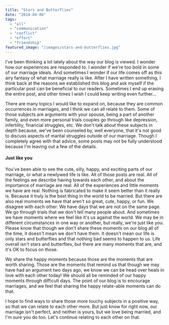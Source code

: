 ```yaml
---
title: "Stars and Butterflies"
date: "2014-04-06"
tags:
  - "all"
  - "communication"
  - "conflict"
  - "effort"
  - "friendship"
featured_image: "/images/stars-and-butterflies.jpg"
---
```


I've been thinking a lot lately about the way our blog is viewed. I wonder how our experiences are responded to. I wonder if we're too bold in some of our marriage ideals. And sometimes I wonder if our life comes off as this airy fantasy of what marriage really is like. After I have written something, I think back at the reasons we established this blog and ask myself if the particular post can be beneficial to our readers. Sometimes I end up erasing the entire post, and other times I wish I could keep writing even further...

There are many topics I would like to expand on, because they are common occurrences in marriages, and I think we can all relate to them. Some of those subjects are arguments with your spouse, being a part of another family, and even more personal trials couples go through like depression, infertility, financial struggles, etc. We don't talk about these subjects in depth because, we've been counseled by, well everyone, that it's not good to discuss aspects of marital struggles outside of our marriage. Though I completely agree with that advice, some posts may not be fully understood because I'm leaving out a few of the details.

#### Just like you

You've been able to see the cute, silly, happy, and exciting parts of our marriage, or what a newlywed life is like. All of those posts are real. All of the feelings we describe having towards each other, and about the importance of marriage are real. All of the experiences and little moments we have are real. Nothing is fabricated to make it seem better than it really is. Because it truly is the best thing in the world to be married. But there are also real moments we have that aren't so great, cute, happy, or fun. We disagree with each other. We have days that we are not on the same page. We go through trials that we don't tell many people about. And sometimes we have moments where we feel like it's us against the world. We may be in different circumstances in one way or another, but really, we're just like you. Please know that though we don't share these moments on our blog all of the time, it doesn't mean we don't have them. It doesn't mean our life is only stars and butterflies and that nothing bad seems to happen to us. Life overall isn't stars and butterflies, but there are many moments that are, and it's OK to focus on those.

We share the happy moments because those are the moments that are worth sharing. Those are the moments that remind us that though we may have had an argument two days ago, we know we can be head over heals in love with each other today! We should all be reminded of our happy moments through difficult days. The point of our blog is to encourage marriages, and we feel that sharing the happy relate-able moments can do that.

I hope to find ways to share those more touchy subjects in a positive way, so that we can relate to each other more. But just know for right now, our marriage isn't perfect, and neither is yours, but we love being married, and I'm sure you do too. Let's continue relating to each other on that.
